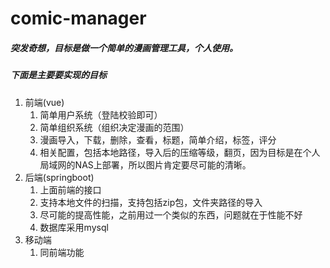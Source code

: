 # comic-manager
##### 突发奇想，目标是做一个简单的漫画管理工具，个人使用。

##### 下面是主要要实现的目标

1. 前端(vue)
   1. 简单用户系统（登陆校验即可）
   2. 简单组织系统（组织决定漫画的范围）
   3. 漫画导入，下载，删除，查看，标题，简单介绍，标签，评分
   4. 相关配置，包括本地路径，导入后的压缩等级，翻页，因为目标是在个人局域网的NAS上部署，所以图片肯定要尽可能的清晰。
2. 后端(springboot)
   1. 上面前端的接口
   2. 支持本地文件的扫描，支持包括zip包，文件夹路径的导入
   3. 尽可能的提高性能，之前用过一个类似的东西，问题就在于性能不好
   4. 数据库采用mysql
3. 移动端
   1. 同前端功能
